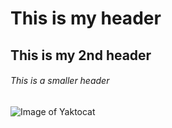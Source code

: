 # This is my header
## This is my 2nd header
###### This is a smaller header

![Image of Yaktocat](https://octodex.github.com/images/yaktocat.png)
